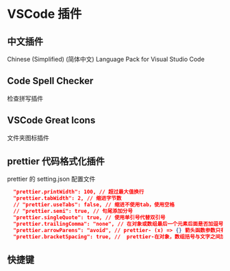 # VSCode 插件

## 中文插件

Chinese (Simplified) (简体中文) Language Pack for Visual Studio Code

## Code Spell Checker

检查拼写插件

## VSCode Great Icons

文件夹图标插件

## prettier 代码格式化插件

prettier 的 setting.json 配置文件

```json
  "prettier.printWidth": 100, // 超过最大值换行
  "prettier.tabWidth": 2, // 缩进字节数
  // "prettier.useTabs": false, // 缩进不使用tab，使用空格
  // "prettier.semi": true, // 句尾添加分号
  "prettier.singleQuote": true, // 使用单引号代替双引号
  "prettier.trailingComma": "none", // 在对象或数组最后一个元素后面是否加逗号，不加
  "prettier.arrowParens": "avoid", // prettier- (x) => {} 箭头函数参数只有一个时是否要有小括号。avoid：省略括号
  "prettier.bracketSpacing": true, //  prettier-在对象，数组括号与文字之间加空格 "{ foo: bar }"
```

## 快捷键
